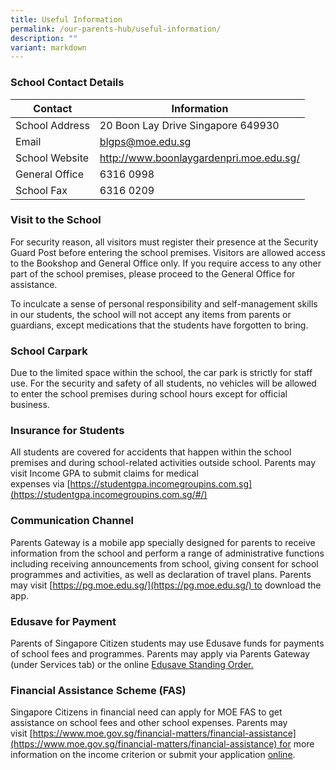 ```yaml
---
title: Useful Information
permalink: /our-parents-hub/useful-information/
description: ""
variant: markdown
---
```

### School Contact Details


| Contact | Information |
| -------- | -------- |
| School Address | 20 Boon Lay Drive Singapore 649930 |
| Email | blgps@moe.edu.sg |
| School Website | http://www.boonlaygardenpri.moe.edu.sg/|
| General Office | 6316 0998 |
| School Fax | 6316 0209 |



### Visit to the School

For security reason, all visitors must register their presence at the Security Guard Post before entering the school premises. Visitors are allowed access to the Bookshop and General Office only. If you require access to any other part of the school premises, please proceed to the General Office for assistance.  
  
To inculcate a sense of personal responsibility and self-management skills in our students, the school will not accept any items from parents or guardians, except medications that the students have forgotten to bring.

### School Carpark

Due to the limited space within the school, the car park is strictly for staff use. For the security and safety of all students, no vehicles will be allowed to enter the school premises during school hours except for official business.

### Insurance for Students

All students are covered for accidents that happen within the school premises and during school-related activities outside school. Parents may visit Income GPA to submit claims for medical expenses via [https://studentgpa.incomegroupins.com.sg](https://studentgpa.incomegroupins.com.sg/#/)  

### Communication Channel

Parents Gateway is a mobile app specially designed for parents to receive information from the school and perform a range of administrative functions including receiving announcements from school, giving consent for school programmes and activities, as well as declaration of travel plans. Parents may visit [https://pg.moe.edu.sg/](https://pg.moe.edu.sg/) to download the app.

### Edusave for Payment

Parents of Singapore Citizen students may use Edusave funds for payments of school fees and programmes. Parents may apply via Parents Gateway (under Services tab) or the online [Edusave Standing Order.](https://form.gov.sg/5be24a1bb3f842000fdc4e59)

### Financial Assistance Scheme (FAS)

Singapore Citizens in financial need can apply for MOE FAS to get assistance on school fees and other school expenses. Parents may visit [https://www.moe.gov.sg/financial-matters/financial-assistance](https://www.moe.gov.sg/financial-matters/financial-assistance) for more information on the income criterion or submit your application [online](https://form.gov.sg/632432ba67747a0011d4a0cc).